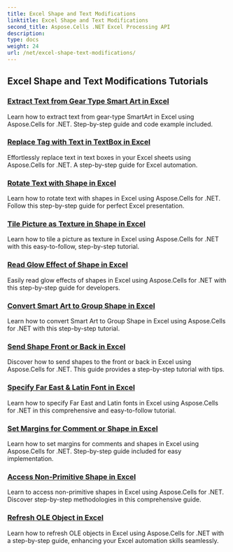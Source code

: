 ```yaml
---
title: Excel Shape and Text Modifications
linktitle: Excel Shape and Text Modifications
second_title: Aspose.Cells .NET Excel Processing API
description: 
type: docs
weight: 24
url: /net/excel-shape-text-modifications/
---
```


## Excel Shape and Text Modifications Tutorials
### [Extract Text from Gear Type Smart Art in Excel](./extract-text-gear-smart-art-excel/)
Learn how to extract text from gear-type SmartArt in Excel using Aspose.Cells for .NET. Step-by-step guide and code example included.
### [Replace Tag with Text in TextBox in Excel](./replace-tag-text-textbox-excel/)
Effortlessly replace text in text boxes in your Excel sheets using Aspose.Cells for .NET. A step-by-step guide for Excel automation.
### [Rotate Text with Shape in Excel](./rotate-text-shape-excel/)
Learn how to rotate text with shapes in Excel using Aspose.Cells for .NET. Follow this step-by-step guide for perfect Excel presentation.
### [Tile Picture as Texture in Shape in Excel](./tile-picture-texture-shape-excel/)
Learn how to tile a picture as texture in Excel using Aspose.Cells for .NET with this easy-to-follow, step-by-step tutorial.
### [Read Glow Effect of Shape in Excel](./read-glow-effect-shape-excel/)
Easily read glow effects of shapes in Excel using Aspose.Cells for .NET with this step-by-step guide for developers.
### [Convert Smart Art to Group Shape in Excel](./convert-smart-art-group-shape-excel/)
Learn how to convert Smart Art to Group Shape in Excel using Aspose.Cells for .NET with this step-by-step tutorial.
### [Send Shape Front or Back in Excel](./send-shape-front-back-excel/)
Discover how to send shapes to the front or back in Excel using Aspose.Cells for .NET. This guide provides a step-by-step tutorial with tips.
### [Specify Far East & Latin Font in Excel](./specify-far-east-latin-font-excel/)
Learn how to specify Far East and Latin fonts in Excel using Aspose.Cells for .NET in this comprehensive and easy-to-follow tutorial.
### [Set Margins for Comment or Shape in Excel](./set-margins-comment-shape-excel/)
Learn how to set margins for comments and shapes in Excel using Aspose.Cells for .NET. Step-by-step guide included for easy implementation.
### [Access Non-Primitive Shape in Excel](./access-non-primitive-shape-excel/)
Learn to access non-primitive shapes in Excel using Aspose.Cells for .NET. Discover step-by-step methodologies in this comprehensive guide.
### [Refresh OLE Object in Excel](./refresh-ole-object-excel/)
Learn how to refresh OLE objects in Excel using Aspose.Cells for .NET with a step-by-step guide, enhancing your Excel automation skills seamlessly.